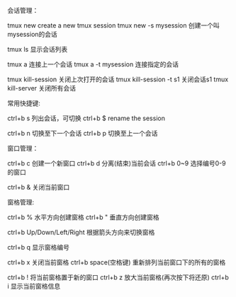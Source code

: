 会话管理：

tmux new        create a new tmux session
tmux new -s mysession       创建一个叫mysession的会话

tmux ls     显示会话列表

tmux a      连接上一个会话
tmux a -t mysession     连接指定的会话

tmux kill-session       关闭上次打开的会话
tmux kill-session -t s1     关闭会话s1
tmux kill-server        关闭所有会话


常用快捷键:

ctrl+b s        列出会话，可切换
ctrl+b $        rename the session

ctrl+b n        切换至下一个会话
ctrl+b p        切换至上一个会话


窗口管理：

ctrl+b c        创建一个新窗口
ctrl+b d        分离(结束)当前会话
ctrl+b 0~9      选择编号0-9的窗口

ctrl+b &        关闭当前窗口


窗格管理:

ctrl+b %        水平方向创建窗格
ctrl+b "        垂直方向创建窗格

ctrl+b Up/Down/Left/Right   根据箭头方向来切换窗格

ctrl+b q        显示窗格编号

ctrl+b x        关闭当前窗格
ctrl+b space(空格键)        重新排列当前窗口下的所有的窗格

ctrl+b !        将当前窗格置于新的窗口
ctrl+b z        放大当前窗格(再次按下将还原)
ctrl+b i        显示当前窗格信息


